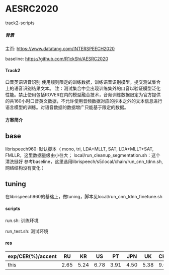 # AESRC2020

track2-scripts

##### 背景

主页: https://www.datatang.com/INTERSPEECH2020

baseline:  https://github.com/R1ckShi/AESRC2020

####  Track2
口音英语语音识别
使用规则限定的训练数据，训练语音识别模型。提交测试集合上的语音识别结果文本。
注：测试集合中会出现训练集外的口音以验证模型泛化性能。禁止使用包括ROVER在内的模型融合技术，音频训练数据限定为官方提供的共160小时口音英文数据，不允许使用音频数据对应的抄本之外的文本信息进行语言模型的训练。对语音数据的数据增广只能基于限定的数据。

####  方案简介

base
----
librispeech960: 默认脚本（
mono, tri, LDA+MLLT, SAT, LDA+MLLT+SAT, FMLLR，这里数据量级由小往大；
local/run_cleanup_segmentation.sh：这个清洗挺好
参考baseline，这里选用librispeech/s5/local/chain/run_cnn_tdnn.sh, 网络结构没有变化
）

tuning
---
在librispeech960的基础上，做tuning，脚本见local/run_cnn_tdnn_finetune.sh


#### scripts

run.sh: 训练环境

run_test.sh: 测试环境

#### res

| exp/CER(%)/accent| RU   | KR   | US   | PT   | JPN  | UK   | CHN  | IND  | AVE  |
| -------- | -- |---- | ---- | ---- | ---- | ---- | ---- | ---- | ---- |
| this  | 2.65 | 5.24 | 6.78 | 3.91 | 4.50 | 5.38 | 9.07 | 6.04 | 5.46 |


